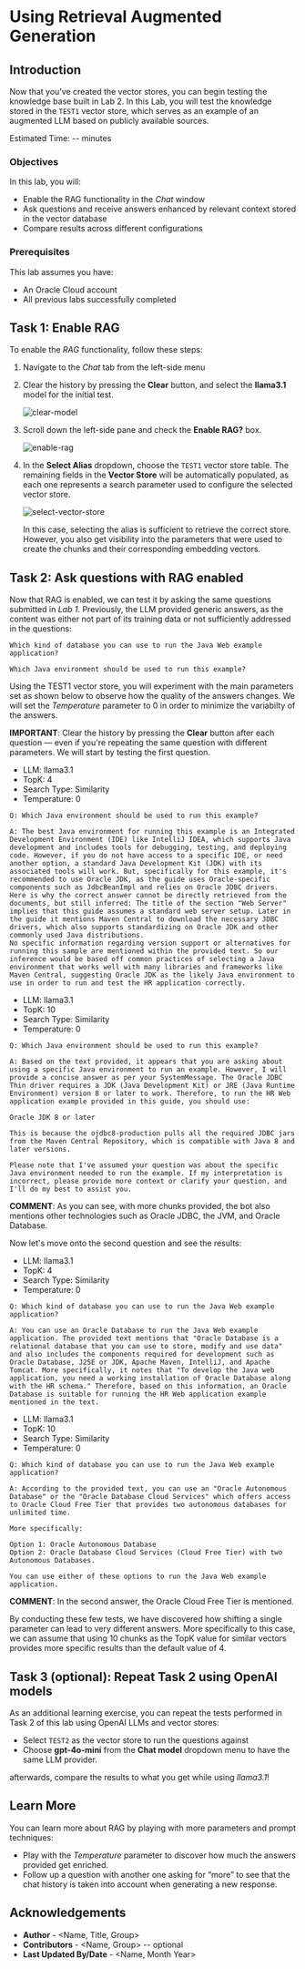 # Using Retrieval Augmented Generation

## Introduction

Now that you’ve created the vector stores, you can begin testing the knowledge base built in Lab 2. In this Lab, you will test the knowledge stored in the `TEST1` vector store, which serves as an example of an augmented LLM based on publicly available sources.

Estimated Time: -- minutes

### Objectives

In this lab, you will:
* Enable the RAG functionality in the *Chat* window
* Ask questions and receive answers enhanced by relevant context stored in the vector database
* Compare results across different configurations

### Prerequisites

This lab assumes you have:
* An Oracle Cloud account
* All previous labs successfully completed

## Task 1: Enable RAG

To enable the *RAG* functionality, follow these steps:

1. Navigate to the *Chat* tab from the left-side menu

2. Clear the history by pressing the **Clear** button, and select the **llama3.1** model for the initial test.
    
    ![clear-model](./images/clear-model.png)

3. Scroll down the left-side pane and check the **Enable RAG?** box. 

    ![enable-rag](./images/enable-rag.png)

4. In the **Select Alias** dropdown, choose the `TEST1` vector store table. The remaining fields in the **Vector Store** will be automatically populated, as each one represents a search parameter used to configure the selected vector store. 

    ![select-vector-store](./images/select-vector-store.png)

    In this case, selecting the alias is sufficient to retrieve the correct store. However, you also get visibility into the parameters that were used to create the chunks and their corresponding embedding vectors.

## Task 2: Ask questions with RAG enabled

Now that RAG is enabled, we can test it by asking the same questions submitted in *Lab 1*. Previously, the LLM provided generic answers, as the content was either not part of its training data or not sufficiently addressed in the questions:

```
Which kind of database you can use to run the Java Web example application?
```
```
Which Java environment should be used to run this example?
```
Using the TEST1 vector store, you will experiment with the main parameters set as shown below to observe how the quality of the answers changes. We will set the *Temperature* parameter to 0 in order to minimize the variabilty of the answers.

**IMPORTANT**: Clear the history by pressing the **Clear** button after each question — even if you're repeating the same question with different parameters. We will start by testing the first question.

  * LLM: llama3.1
  * TopK: 4
  * Search Type: Similarity
  * Temperature: 0

```
Q: Which Java environment should be used to run this example?

A: The best Java environment for running this example is an Integrated Development Environment (IDE) like IntelliJ IDEA, which supports Java development and includes tools for debugging, testing, and deploying code. However, if you do not have access to a specific IDE, or need another option, a standard Java Development Kit (JDK) with its associated tools will work. But, specifically for this example, it's recommended to use Oracle JDK, as the guide uses Oracle-specific components such as JdbcBeanImpl and relies on Oracle JDBC drivers. Here is why the correct answer cannot be directly retrieved from the documents, but still inferred: The title of the section "Web Server" implies that this guide assumes a standard web server setup. Later in the guide it mentions Maven Central to download the necessary JDBC drivers, which also supports standardizing on Oracle JDK and other commonly used Java distributions.
No specific information regarding version support or alternatives for running this sample are mentioned within the provided text. So our inference would be based off common practices of selecting a Java environment that works well with many libraries and frameworks like Maven Central, suggesting Oracle JDK as the likely Java environment to use in order to run and test the HR application correctly.
```

  * LLM: llama3.1
  * TopK: 10
  * Search Type: Similarity
  * Temperature: 0

```
Q: Which Java environment should be used to run this example?

A: Based on the text provided, it appears that you are asking about using a specific Java environment to run an example. However, I will provide a concise answer as per your SystemMessage. The Oracle JDBC Thin driver requires a JDK (Java Development Kit) or JRE (Java Runtime Environment) version 8 or later to work. Therefore, to run the HR Web application example provided in this guide, you should use:

Oracle JDK 8 or later

This is because the ojdbc8-production pulls all the required JDBC jars from the Maven Central Repository, which is compatible with Java 8 and later versions.

Please note that I've assumed your question was about the specific Java environment needed to run the example. If my interpretation is incorrect, please provide more context or clarify your question, and I'll do my best to assist you.
```

**COMMENT**: As you can see, with more chunks provided, the bot also mentions other technologies such as Oracle JDBC, the JVM, and Oracle Database.

Now let's move onto the second question and see the results:

  * LLM: llama3.1
  * TopK: 4
  * Search Type: Similarity
  * Temperature: 0

```
Q: Which kind of database you can use to run the Java Web example application?

A: You can use an Oracle Database to run the Java Web example application. The provided text mentions that "Oracle Database is a relational database that you can use to store, modify and use data" and also includes the components required for development such as Oracle Database, J2SE or JDK, Apache Maven, IntelliJ, and Apache Tomcat. More specifically, it notes that "To develop the Java web application, you need a working installation of Oracle Database along with the HR schema." Therefore, based on this information, an Oracle Database is suitable for running the HR Web application example mentioned in the text.
```
  * LLM: llama3.1
  * TopK: 10
  * Search Type: Similarity
  * Temperature: 0

```
Q: Which kind of database you can use to run the Java Web example application?

A: According to the provided text, you can use an "Oracle Autonomous Database" or the "Oracle Database Cloud Services" which offers access to Oracle Cloud Free Tier that provides two autonomous databases for unlimited time. 

More specifically:

Option 1: Oracle Autonomous Database
Option 2: Oracle Database Cloud Services (Cloud Free Tier) with two Autonomous Databases.

You can use either of these options to run the Java Web example application.
```
**COMMENT**: In the second answer, the Oracle Cloud Free Tier is mentioned.

By conducting these few tests, we have discovered how shifting a single parameter can lead to very different answers. More specifically to this case, we can assume that using 10 chunks as the TopK value for similar vectors provides more specific results than the default value of 4.

## Task 3 (optional): Repeat Task 2 using OpenAI models

As an additional learning exercise, you can repeat the tests performed in Task 2 of this lab using OpenAI LLMs and vector stores:

* Select `TEST2` as the vector store to run the questions against
* Choose **gpt-4o-mini** from the **Chat model** dropdown menu to have the same LLM provider.

afterwards, compare the results to what you get while using *llama3.1*!

## Learn More

You can learn more about RAG by playing with more parameters and prompt techniques:

* Play with the *Temperature* parameter to discover how much the answers provided get enriched.
* Follow up a question with another one asking for “more” to see that the chat history is taken into account when generating a new response.

## Acknowledgements
* **Author** - <Name, Title, Group>
* **Contributors** -  <Name, Group> -- optional
* **Last Updated By/Date** - <Name, Month Year>

